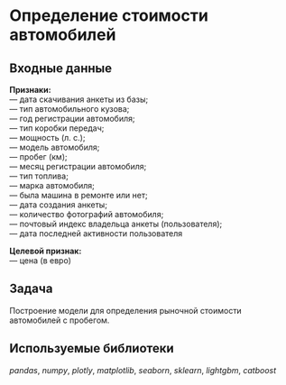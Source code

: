 # Определение стоимости автомобилей

## Входные данные  

**Признаки:**  
— дата скачивания анкеты из базы;  
— тип автомобильного кузова;  
— год регистрации автомобиля;  
— тип коробки передач;  
— мощность (л. с.);  
— модель автомобиля;  
— пробег (км);  
— месяц регистрации автомобиля;  
— тип топлива;  
— марка автомобиля;  
— была машина в ремонте или нет;  
— дата создания анкеты;  
— количество фотографий автомобиля;  
— почтовый индекс владельца анкеты (пользователя);  
— дата последней активности пользователя  

**Целевой признак:**  
— цена (в евро)

## Задача

Построение модели для определения рыночной стоимости автомобилей с пробегом.

## Используемые библиотеки
*pandas*, *numpy*, *plotly*, *matplotlib*, *seaborn*, *sklearn*, *lightgbm*, *catboost*
